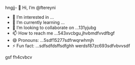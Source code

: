 hngjj- 👋 Hi, I’m @ftereyni
- 👀 I’m interested in ...
- 🌱 I’m currently learning ...
- 💞️ I’m looking to collaborate on ...131yjubg
- 📫 How to reach me ...543xvcbgu,jhvbmdfvvdfbgf
- 😄 Pronouns: ...5sdf15277sdfrwqrwhmjh
- ⚡ Fun fact: ...sdfsdfdsffsdfghh
werdsf87zc693sdfvbvvsdf
<!---sdfdfgsdfsdfw66363hng2222hjmhjmqew
ftereyni/ftereyni is a ✨ special ✨ repository becausgere its `README.md` (thi65s file) appears on your GitHub promghhgmfile.45bgbgh,j
You can click the Preview link to take a look at your uyuy.5jmjmjnbbnbn
--->
gsf
fh4cvbcv
